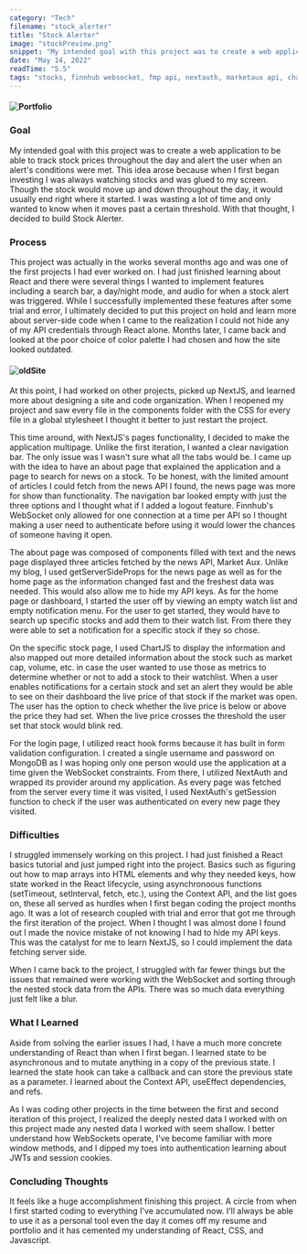 ```yaml
---
category: "Tech"
filename: "stock_alerter"
title: "Stock Alerter"
image: "stockPreview.png"
snippet: "My intended goal with this project was to create a web application to be able to track stock prices throughout the day and alert the user when an alert's conditions were met. This idea arose because when I first began investing I was always watching stocks and was glued to my screen. Though the stock would move up and down throughout the day, it would usually end right where it started. I was wasting a lot of time and only wanted to know when it moves past a certain threshold. With that thought, I decided to build Stock Alerter"
date: "May 14, 2022"
readTime: "5.5"
tags: "stocks, finnhub websocket, fmp api, nextauth, marketaux api, chartjs"
---
```


#### ![Portfolio](/images/tech/stockPreview.png)

### Goal

My intended goal with this project was to create a web application to be able to track stock prices throughout the day and alert the user when an alert's conditions were met. This idea arose because when I first began investing I was always watching stocks and was glued to my screen. Though the stock would move up and down throughout the day, it would usually end right where it started. I was wasting a lot of time and only wanted to know when it moves past a certain threshold. With that thought, I decided to build Stock Alerter. 

### Process

This project was actually in the works several months ago and was one of the first projects I had ever worked on. I had just finished learning about React and there were several things I wanted to implement features including a search bar, a day/night mode, and audio for when a stock alert was triggered. While I successfully implemented these features after some trial and error, I ultimately decided to put this project on hold and learn more about server-side code when I came to the realization I could not hide any of my API credentials through React alone. Months later, I came back and looked at the poor choice of color palette I had chosen and how the site looked outdated.

#### ![oldSite](/images/tech/oldStockPreview.png)

At this point, I had worked on other projects, picked up NextJS, and learned more about designing a site and code organization. When I reopened my project and saw every file in the components folder with the CSS for every file in a global stylesheet I thought it better to just restart the project. 

This time around, with NextJS's pages functionality, I decided to make the application multipage. Unlike the first iteration, I wanted a clear navigation bar. The only issue was I wasn't sure what all the tabs would be. I came up with the idea to have an about page that explained the application and a page to search for news on a stock. To be honest, with the limited amount of articles I could fetch from the news API I found, the news page was more for show than functionality. The navigation bar looked empty with just the three options and I thought what if I added a logout feature. Finnhub's WebSocket only allowed for one connection at a time per API so I thought making a user need to authenticate before using it would lower the chances of someone having it open. 

The about page was composed of components filled with text and the news page displayed three articles fetched by the news API, Market Aux. Unlike my blog, I used getServerSideProps for the news page as well as for the home page as the information changed fast and the freshest data was needed. This would also allow me to hide my API keys. As for the home page or dashboard, I started the user off by viewing an empty watch list and empty notification menu. For the user to get started, they would have to search up specific stocks and add them to their watch list. From there they were able to set a notification for a specific stock if they so chose. 

On the specific stock page, I used ChartJS to display the information and also mapped out more detailed information about the stock such as market cap, volume, etc. in case the user wanted to use those as metrics to determine whether or not to add a stock to their watchlist. When a user enables notifications for a certain stock and set an alert they would be able to see on their dashboard the live price of that stock if the market was open. The user has the option to check whether the live price is below or above the price they had set. When the live price crosses the threshold the user set that stock would blink red. 

For the login page, I utilized react hook forms because it has built in form validation configuration. I created a single username and password on MongoDB as I was hoping only one person would use the application at a time given the WebSocket constraints. From there, I utilized NextAuth and wrapped its provider around my application. As every page was fetched from the server every time it was visited, I used NextAuth's getSession function to check if the user was authenticated on every new page they visited. 

### Difficulties

I struggled immensely working on this project. I had just finished a React basics tutorial and just jumped right into the project. Basics such as figuring out how to map arrays into HTML elements and why they needed keys, how state worked in the React lifecycle, using asynchronoous functions (setTimeout, setInterval, fetch, etc.), using the Context API, and the list goes on, these all served as hurdles when I first began coding the project months ago. It was a lot of research coupled with trial and error that got me through the first iteration of the project. When I thought I was almost done I found out I made the novice mistake of not knowing I had to hide my API keys. This was the catalyst for me to learn NextJS, so I could implement the data fetching server side. 

When I came back to the project, I struggled with far fewer things but the issues that remained were working with the WebSocket and sorting through the nested stock data from the APIs. There was so much data everything just felt like a blur. 

### What I Learned

Aside from solving the earlier issues I had, I have a much more concrete understanding of React than when I first began. I learned state to be asynchronous and to mutate anything in a copy of the previous state. I learned the state hook can take a callback and can store the previous state as a parameter. I learned about the Context API, useEffect dependencies, and refs.

As I was coding other projects in the time between the first and second iteration of this project, I realized the deeply nested data I worked with on this project made any nested data I worked with seem shallow. I better understand how WebSockets operate, I've become familiar with more window methods, and I dipped my toes into authentication learning about JWTs and session cookies. 

### Concluding Thoughts

It feels like a huge accomplishment finishing this project. A circle from when I first started coding to everything I've accumulated now. I'll always be able to use it as a personal tool even the day it comes off my resume and portfolio and it has cemented my understanding of React, CSS, and Javascript. 
